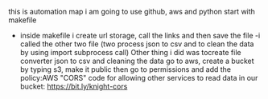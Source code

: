 this is automation map
i am going to use github, aws and python
start with makefile 
- inside makefile i create url storage, call the links and then save the file
-i called the other two file (two process json to csv and to clean the data by using import subprocess call)
Other thing i did was tocreate file converter json to csv and cleaning the data
go to aws, create a bucket by typing s3, make it public 
then go to permissions and add the policy:AWS "CORS" code for allowing other services to read data in our bucket: https://bit.ly/knight-cors